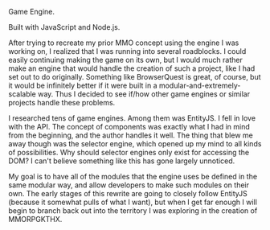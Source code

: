 Game Engine.

Built with JavaScript and Node.js.

After trying to recreate my prior MMO concept using the engine I was working on, I realized that I was running into several roadblocks.  I could easily continuing making the game on its own, but I would much rather make an engine that would handle the creation of such a project, like I had set out to do originally.  Something like BrowserQuest is great, of course, but it would be infinitely better if it were built in a modular-and-extremely-scalable way.  Thus I decided to see if/how other game engines or similar projects handle these problems.

I researched tens of game engines.  Among them was EntityJS.  I fell in love with the API.  The concept of components was exactly what I had in mind from the beginning, and the author handles it well.  The thing that blew me away though was the selector engine, which opened up my mind to all kinds of possibilities.  Why should selector engines only exist for accessing the DOM?  I can't believe something like this has gone largely unnoticed.

My goal is to have all of the modules that the engine uses be defined in the same modular way, and allow developers to make such modules on their own.  The early stages of this rewrite are going to closely follow EntityJS (because it somewhat pulls of what I want), but when I get far enough I will begin to branch back out into the territory I was exploring in the creation of MMORPGKTHX.
